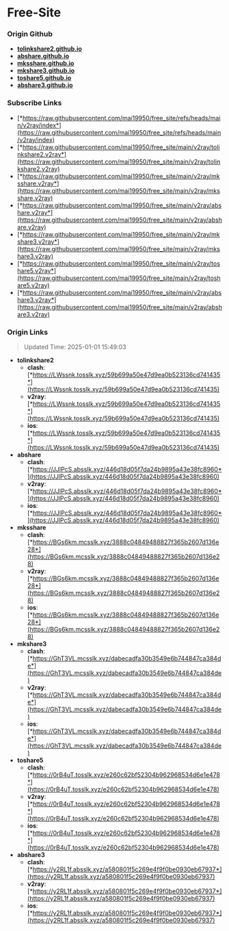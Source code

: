 # Free-Site

### Origin Github

- [**tolinkshare2.github.io**](https://github.com/tolinkshare2/tolinkshare2.github.io)
- [**abshare.github.io**](https://github.com/abshare/abshare.github.io)
- [**mksshare.github.io**](https://github.com/mksshare/mksshare.github.io)
- [**mkshare3.github.io**](https://github.com/mkshare3/mkshare3.github.io)
- [**toshare5.github.io**](https://github.com/toshare5/toshare5.github.io)
- [**abshare3.github.io**](https://github.com/abshare3/abshare3.github.io)

### Subscribe Links

- [*https://raw.githubusercontent.com/mai19950/free_site/refs/heads/main/v2ray/index*](https://raw.githubusercontent.com/mai19950/free_site/refs/heads/main/v2ray/index)
- [*https://raw.githubusercontent.com/mai19950/free_site/main/v2ray/tolinkshare2.v2ray*](https://raw.githubusercontent.com/mai19950/free_site/main/v2ray/tolinkshare2.v2ray)
- [*https://raw.githubusercontent.com/mai19950/free_site/main/v2ray/mksshare.v2ray*](https://raw.githubusercontent.com/mai19950/free_site/main/v2ray/mksshare.v2ray)
- [*https://raw.githubusercontent.com/mai19950/free_site/main/v2ray/abshare.v2ray*](https://raw.githubusercontent.com/mai19950/free_site/main/v2ray/abshare.v2ray)
- [*https://raw.githubusercontent.com/mai19950/free_site/main/v2ray/mkshare3.v2ray*](https://raw.githubusercontent.com/mai19950/free_site/main/v2ray/mkshare3.v2ray)
- [*https://raw.githubusercontent.com/mai19950/free_site/main/v2ray/toshare5.v2ray*](https://raw.githubusercontent.com/mai19950/free_site/main/v2ray/toshare5.v2ray)
- [*https://raw.githubusercontent.com/mai19950/free_site/main/v2ray/abshare3.v2ray*](https://raw.githubusercontent.com/mai19950/free_site/main/v2ray/abshare3.v2ray)

### Origin Links

> Updated Time: 2025-01-01 15:49:03

- **tolinkshare2**
  - **clash**: [*https://LWssnk.tosslk.xyz/59b699a50e47d9ea0b523136cd741435*](https://LWssnk.tosslk.xyz/59b699a50e47d9ea0b523136cd741435)
  - **v2ray**: [*https://LWssnk.tosslk.xyz/59b699a50e47d9ea0b523136cd741435*](https://LWssnk.tosslk.xyz/59b699a50e47d9ea0b523136cd741435)
  - **ios**: [*https://LWssnk.tosslk.xyz/59b699a50e47d9ea0b523136cd741435*](https://LWssnk.tosslk.xyz/59b699a50e47d9ea0b523136cd741435)
- **abshare**
  - **clash**: [*https://JJlPcS.absslk.xyz/446d18d05f7da24b9895a43e38fc8960*](https://JJlPcS.absslk.xyz/446d18d05f7da24b9895a43e38fc8960)
  - **v2ray**: [*https://JJlPcS.absslk.xyz/446d18d05f7da24b9895a43e38fc8960*](https://JJlPcS.absslk.xyz/446d18d05f7da24b9895a43e38fc8960)
  - **ios**: [*https://JJlPcS.absslk.xyz/446d18d05f7da24b9895a43e38fc8960*](https://JJlPcS.absslk.xyz/446d18d05f7da24b9895a43e38fc8960)
- **mksshare**
  - **clash**: [*https://BGs6km.mcsslk.xyz/3888c04849488827f365b2607d136e28*](https://BGs6km.mcsslk.xyz/3888c04849488827f365b2607d136e28)
  - **v2ray**: [*https://BGs6km.mcsslk.xyz/3888c04849488827f365b2607d136e28*](https://BGs6km.mcsslk.xyz/3888c04849488827f365b2607d136e28)
  - **ios**: [*https://BGs6km.mcsslk.xyz/3888c04849488827f365b2607d136e28*](https://BGs6km.mcsslk.xyz/3888c04849488827f365b2607d136e28)
- **mkshare3**
  - **clash**: [*https://GhT3VL.mcsslk.xyz/dabecadfa30b3549e6b744847ca384de*](https://GhT3VL.mcsslk.xyz/dabecadfa30b3549e6b744847ca384de)
  - **v2ray**: [*https://GhT3VL.mcsslk.xyz/dabecadfa30b3549e6b744847ca384de*](https://GhT3VL.mcsslk.xyz/dabecadfa30b3549e6b744847ca384de)
  - **ios**: [*https://GhT3VL.mcsslk.xyz/dabecadfa30b3549e6b744847ca384de*](https://GhT3VL.mcsslk.xyz/dabecadfa30b3549e6b744847ca384de)
- **toshare5**
  - **clash**: [*https://0rB4uT.tosslk.xyz/e260c62bf52304b962968534d6e1e478*](https://0rB4uT.tosslk.xyz/e260c62bf52304b962968534d6e1e478)
  - **v2ray**: [*https://0rB4uT.tosslk.xyz/e260c62bf52304b962968534d6e1e478*](https://0rB4uT.tosslk.xyz/e260c62bf52304b962968534d6e1e478)
  - **ios**: [*https://0rB4uT.tosslk.xyz/e260c62bf52304b962968534d6e1e478*](https://0rB4uT.tosslk.xyz/e260c62bf52304b962968534d6e1e478)
- **abshare3**
  - **clash**: [*https://y2RL1f.absslk.xyz/a580801f5c269e4f9f0be0930eb67937*](https://y2RL1f.absslk.xyz/a580801f5c269e4f9f0be0930eb67937)
  - **v2ray**: [*https://y2RL1f.absslk.xyz/a580801f5c269e4f9f0be0930eb67937*](https://y2RL1f.absslk.xyz/a580801f5c269e4f9f0be0930eb67937)
  - **ios**: [*https://y2RL1f.absslk.xyz/a580801f5c269e4f9f0be0930eb67937*](https://y2RL1f.absslk.xyz/a580801f5c269e4f9f0be0930eb67937)
